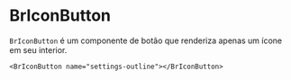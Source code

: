 <script setup>
import BrIconButton from '../../src/components/button/BrIconButton.vue'
</script>

# BrIconButton <Badge type="warning" text="alpha" />

`BrIconButton` é um componente de botão que renderiza apenas um ícone em seu interior.

<BrIconButton name="settings-outline"></BrIconButton>

```vue
<BrIconButton name="settings-outline"></BrIconButton>
```

<style lang="scss">
@import '../../src/styles/index.scss'
</style>